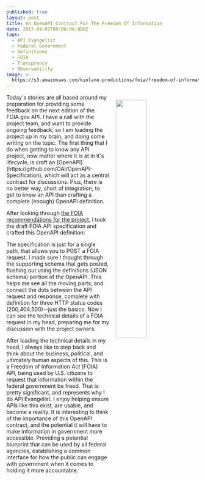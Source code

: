 ```yaml
---
published: true
layout: post
title: An OpenAPI Contract For The Freedom Of Information
date: 2017-09-07T09:00:00.000Z
tags:
  - API Evangelist
  - Federal Government
  - Definitions
  - FOIA
  - Transprency
  - Observability
image: >-
  https://s3.amazonaws.com/kinlane-productions/foia/freedom-of-information-stamp.jpg
---
```

<p><img src="https://s3.amazonaws.com/kinlane-productions/foia/freedom-of-information-stamp.jpg" align="right" width="40%" style="padding: 15px;" /></p>Today's stories are all based around my preparation for providing some feedback on the next edition of the FOIA.gov API. I have a call with the project team, and want to provide ongoing feedback, so I am loading the project up in my brain, and doing some writing on the topic. The first thing that I do when getting to know any API project, now matter where it is at in it's lifecycle, is craft an [OpenAPI](https://github.com/OAI/OpenAPI-Specification), which will act as a central contract for discussions. Plus, there is no better way, short of integration, to get to know an API than crafting a complete (enough) OpenAPI definition.

After looking through [the FOIA recommendations for the project](https://github.com/18F/foia-recommendations/blob/master/recommendations.md), I took the draft FOIA API specification and crafted this OpenAPI definition:

<script src="https://gist.github.com/kinlane/ca85e904c05e1ec28c6d277f62be2f80.js"></script>

The specification is just for a single path, that allows you to POST a FOIA request. I made sure I thought through the supporting schema that gets posted, flushing out using the definitions (JSON schema) portion of the OpenAPI. This helps me see all the moving parts, and connect the dots between the API request and response, complete with definition for three HTTP status codes (200,404,500)--just the basics. Now I can see the technical details of a FOIA request in my head, preparing me for my discussion with the project owners.

After loading the technical details in my head, I always like to step back and think about the business, political, and ultimately human aspects of this. This is a Freedom of Information Act (FOIA) API, being used by U.S. citizens to request that information within the federal government be freed. That is pretty significant, and represents why I do API Evangelist. I enjoy helping ensure APIs like this exist, are usable, and become a reality. It is interesting to think of the importance of this OpenAPI contract, and the potential it will have to make information in government more accessible. Providing a potential blueprint that can be used by all federal agencies, establishing a common interface for how the public can engage with government when it comes to holding it more accountable.
